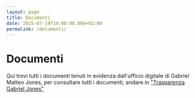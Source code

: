 ```yaml
---
layout: page
title: Documenti
date: 2025-07-19T14:08:00.000+02:00
permalink: /documenti/
---
```

# Documenti

Qui trovi tutti i documenti tenuti in evidenza dall'ufficio digitale di Gabriel Matteo Jones, per consultare tutti i documenti, andare in ["Trasparenza Gabriel Jones"](https://gabrieljones.it/tag/)

[](https://gabrieljones.it/tag/)[](https://gabrieljones.it/tag/)

